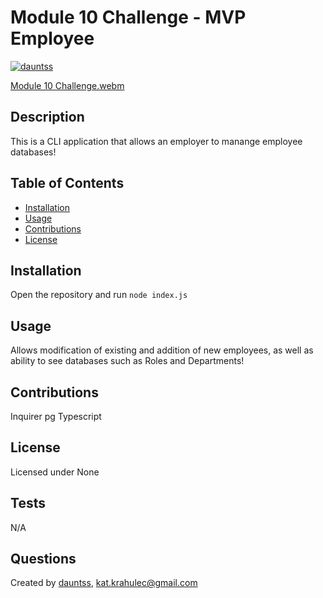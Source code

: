 # Module 10 Challenge - MVP Employee

[![dauntss](https://img.shields.io/badge/created_by-dauntss-deeppink)](http://github.com/dauntss)

[Module 10 Challenge.webm](https://github.com/user-attachments/assets/10fc789c-c191-4241-b0be-0d8921ded138)

## Description

This is a CLI application that allows an employer to manange employee databases!

## Table of Contents
 
- [Installation](#installation)
- [Usage](#usage)
- [Contributions](#contributions)
- [License](#license)

## Installation

Open the repository and run ```node index.js```

## Usage

Allows modification of existing and addition of new employees, as well as ability to see databases such as Roles and Departments!

## Contributions

Inquirer
pg
Typescript

## License 

Licensed under None

## Tests

N/A

## Questions

Created by [dauntss](http://github.com/dauntss), [kat.krahulec@gmail.com](mailto:kat.krahulec@gmail.com)
